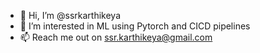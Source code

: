- 👋 Hi, I’m @ssrkarthikeya
- 👀 I’m interested in ML using Pytorch and CICD pipelines
- 📫 Reach me out on ssr.karthikeya@gmail.com

<!---
ssrkarthikeya/ssrkarthikeya is a ✨ special ✨ repository because its `README.md` (this file) appears on your GitHub profile.
You can click the Preview link to take a look at your changes.
--->
